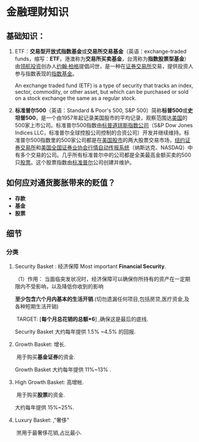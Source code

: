 # 金融理财知识

## 基础知识：

1. ETF：**交易型开放式指数基金**或**交易所交易基金**（英语：exchange-traded funds，缩写：**ETF**，港澳称为**交易所买卖基金**，台湾称为**指数股票型基金**）由[领航投资](https://zh.wikipedia.org/wiki/領航投資)创办人[约翰·柏格](https://zh.wikipedia.org/wiki/約翰·柏格_(基金業者))提倡问世，是一种在[证券交易所](https://zh.wikipedia.org/wiki/證券交易所)交易，提供投资人参与指数表现的[指数基金](https://zh.wikipedia.org/wiki/指数基金)。

   An exchange traded fund (ETF) is a type of security that tracks an index, sector, commodity, or other asset, but which can be purchased or sold on a stock exchange the same as a regular stock.

2. **标准普尔500**（英语：Standard & Poor's 500, S&P 500）简称**标普500**或**史坦普500**，是一个由1957年起记录美国股市的平均记录，观察范围达[美国](https://zh.wikipedia.org/wiki/美国)的500家上市公司。标准普尔500指数由[标普道琼斯指数公司](https://zh.wikipedia.org/wiki/标普道琼斯指数)（S&P Dow Jones Indices LLC，标准普尔全球控股公司控制的合资公司）开发并继续维持。标准普尔500指数里的500家公司都是在[美国股市](https://zh.wikipedia.org/wiki/美国股市)的两大股票交易市场，[纽约证券交易所](https://zh.wikipedia.org/wiki/紐約證券交易所)和[美国全国证券业协会行情自动传报系统](https://zh.wikipedia.org/wiki/那斯達克)（纳斯达克、NASDAQ）中有多个交易的公司。几乎所有标准普尔中的公司都是全美最高金额买卖的500只[股票](https://zh.wikipedia.org/wiki/股票)。这个股票指数由[标准普尔](https://zh.wikipedia.org/wiki/标准普尔)公司创建并维护。

## 如何应对通货膨胀带来的贬值？

- **存款**
- **基金**
- **股票**



## 细节



### 分类

1. Security Basket  :   经济保障    Most important   **Financial Security**.

   （1）作用： 当面临突发状况时，经济保障可以确保你所持有的资产在一定期限内不受影响，以及降低你收到的影响

   ​		 **至少包含六个月内基本的生活开销**.(切勿遗漏任何项目,包括房贷,医疗资金,及各种短期生活开销)

   ​		TARGET: [**每个月总花销的总额*6**]  ,确保这是最后的底线.

   Security Basket 大约每年提供  1.5%  ~4.5%   的回报.

2. Growth Basket:  增长.

   ​	用于购买**基金证券**的资金.

   Growth Basket 大约每年提供   11%~13%  .

3. High Growth Basket:  高增帐.

   ​	用于购买**股票**的资金.

   大约每年提供  15%~25%.	

4. Luxury  Basket: ,"奢侈"

   ​	🈲用于最奢侈花销,占比最小. 